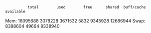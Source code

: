               total        used        free      shared  buff/cache   available
Mem:       16095688     3078228     3671532        5832     9345928    12686944
Swap:       8388604       49664     8338940
